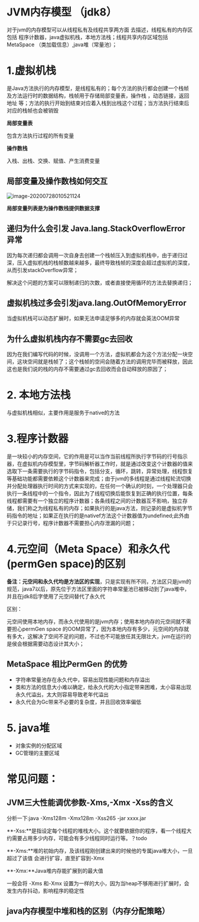 # JVM内存模型 （jdk8）

对于jvm的内存模型可以从线程私有及线程共享两方面 去描述，线程私有的内存区包括 程序计数器，java虚拟机栈，本地方法栈；线程共享内存区域包括 MetaSpace （类加载信息）,java堆（常量池）；



# 1.虚拟机栈

是Java方法执行的内存模型，是线程私有的；每个方法的执行都会创建一个栈帧及方法运行时的数据结构，栈帧用于存储局部变量表，操作栈 ，动态链接，返回地址 等；方法的执行开始到结束对应着入栈到出栈这个过程；当方法执行结束后对应的栈帧也会被销毁

**局部变量表**

包含方法执行过程的所有变量

**操作数栈**

入栈、出栈、交换、赋值、产生消费变量

## 局部变量及操作数栈如何交互

![image-20200728010521124](C:\Users\vinti\AppData\Roaming\Typora\typora-user-images\image-20200728010521124.png)

**局部变量列表是为操作数栈提供数据支撑**



## 递归为什么会引发 Java.lang.StackOverflowError异常

因为每次递归都会调用一次自身去创建一个栈帧压入到虚拟机栈中，由于递归过深，压入虚拟机栈的栈帧数越来越多，最终导致栈帧的深度会超过虚拟机的深度，从而引发stackOverflow异常；

解决这个问题的方案可以限制递归的次数，或者直接使用循环的方法去替换递归；



## 虚拟机栈过多会引发java.lang.OutOfMemoryError

当虚拟机栈可以动态扩展时，如果无法申请足够多的内存就会英法OOM异常



## 为什么虚拟机栈内存不需要gc去回收

因为在我们编写代码的时候，没调用一个方法，虚拟机都会为这个方法分配一块空间，这块空间就是栈帧了；这个栈帧的空间会随着方法的调用完毕而被释放，因此这也是我们说的栈的内存不需要通过gc去回收而会自动释放的原因了；



# 2. 本地方法栈

与虚拟机栈相似，主要作用是服务于native的方法



# 3.程序计数器

是一块较小的内存空间，它的作用是可以当作当前线程所执行字节码的行号指示器，在虚拟机内存模型里，字节码解析器工作时，就是通过改变这个计数器的值来选取下一条需要执行的字节码指令，包括分支，循环，跳转，异常处理，线程恢复等基础功能都需要依赖这个计数器来完成；由于jvm的多线程是通过线程轮流切换并分配处理器执行时间的方式来实现的，在任何一个确认的时刻，一个处理器只会执行一条线程中的一个指令，因此为了线程切换后能恢复到正确的执行位置，每条线程都需要有一个独立的程序计数器；各条线程之间的计数器互不影响，独立存储，我们称之为线程私有的内存；如果执行的是java方法，则记录的是虚拟机字节码指令的地址；如果正在执行的是nativef方法这个计数器值为undefined;此外由于只记录行号，程序计数器不需要担心内存泄漏的问题；



# 4.元空间（Meta Space）和永久代(permGen space)的区别

**备注：元空间和永久代均是方法区的实现**，只是实现有所不同，方法区只是jvm的规范，java7以后，原先位于方法区里面的字符串常量池已被移动到了java堆中，并且在jdk8后字使用了元空间替代了永久代



区别：

元空间使用本地内存，而永久代使用的是jvm内存；使用本地内存的元空间就不需要担心permGen space 的OOM异常了，因为本地内存有多少，元空间的内存就有多大，这解决了空间不足的问题，不过也不可能放任其无限壮大，jvm在运行的是侯会根据需要动态设计其大小；

## MetaSpace 相比PermGen 的优势

* 字符串常量池存在永久代中，容易出现性能问题和内存溢出
* 类和方法的信息大小难以确定，给永久代的大小指定带来困难，太小容易出现永久代溢出，太大则容易导致老年代溢出
* 永久代会为Gc带来不必要的复杂度，并且回收效率偏低



# 5. java堆

* 对象实例的分配区域
* GC管理的主要区域



# 常见问题：

## JVM三大性能调优参数-Xms,-Xmx -Xss的含义

分析一下:java -Xms128m -Xmx128m -Xss265 -jar xxxx.jar

**-Xss:**是指设定每个线程的堆栈大小。这个就要依据你的程序，看一个线程大约需要占用多少内存，可能会有多少线程同时运行等。？todo

 **-Xms:**堆的初始内存，及该线程刚创建出来的时候他的专属java堆大小，一旦超过了该值 会进行扩容，直至扩容到-Xmx

**-Xmx:**Java堆内存能扩展到的最大值

一般会将 -Xms 和-Xmx 设置为一样的大小，因为当heap不够用进行扩展时，会发生内存抖动，影响程序的稳定性



## java内存模型中堆和栈的区别（内存分配策略）



